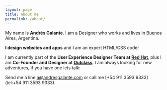 ```yaml
---
layout: page
title: About me
permalink: /about/
---
```


My name is **Andrés Galante**. I am a Designer who works and lives in Buenos Aires, Argentina.

**I design websites and apps** and I am an expert HTML/CSS coder

<!-- and have experience working with **[Less](http://lesscss.org/)**, **[Sass](http://sass-lang.com/)**, **[Bootstrap](http://getbootstrap.com/)** and **[Zurb Fundation](http://foundation.zurb.com/)**.
-->

I am currently part of the **User Experience Designer Team at [Red Hat](http://www.redhat.com/)**, plus I am **Co-Founder and Designer at [Outclass](http://outclassapp.com/)**. I am always looking for new adventures, if you have one lets talk:

Send me a line [a@andresgalante.com](mailto:a@andresgalante.com) or call me [+54 911 3593 9333](tel:+54 911 3593 9333).
